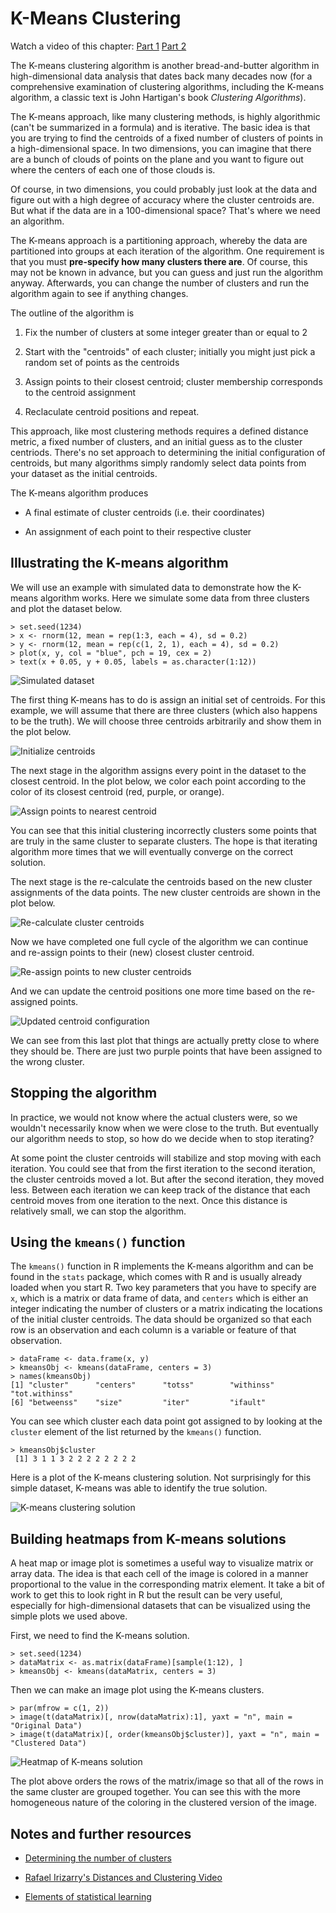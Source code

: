 # K-Means Clustering

Watch a video of this chapter: [Part 1](https://youtu.be/QGDuvVRUURA) [Part 2](https://youtu.be/XRlYz1jfCqs)



The K-means clustering algorithm is another bread-and-butter algorithm in high-dimensional data analysis that dates back many decades now (for a comprehensive examination of clustering algorithms, including the K-means algorithm, a classic text is John Hartigan's book *Clustering Algorithms*). 

The K-means approach, like many clustering methods, is highly algorithmic (can't be summarized in a formula) and is iterative. The basic idea is that you are trying to find the centroids of a fixed number of clusters of points in a high-dimensional space. In two dimensions, you can imagine that there are a bunch of clouds of points on the plane and you want to figure out where the centers of each one of those clouds is.

Of course, in two dimensions, you could probably just look at the data and figure out with a high degree of accuracy where the cluster centroids are. But what if the data are in a 100-dimensional space? That's where we need an algorithm.

The K-means approach is a partitioning approach, whereby the data are partitioned into groups at each iteration of the algorithm. One requirement is that you must **pre-specify how many clusters there are**. Of course, this may not be known in advance, but you can guess and just run the algorithm anyway. Afterwards, you can change the number of clusters and run the algorithm again to see if anything changes.

The outline of the algorithm is

1. Fix the number of clusters at some integer greater than or equal to 2

2. Start with the "centroids" of each cluster; initially you might just pick a random set of points as the centroids

3. Assign points to their closest centroid; cluster membership corresponds to the centroid assignment

4. Reclaculate centroid positions and repeat.


This approach, like most clustering methods requires a defined distance metric, a fixed number of clusters, and an initial guess as to the cluster centriods. There's no set approach to determining the initial configuration of centroids, but many algorithms simply randomly select data points from your dataset as the initial centroids.

The K-means algorithm produces

* A final estimate of cluster centroids (i.e. their coordinates)

* An assignment of each point to their respective cluster


  

## Illustrating the K-means algorithm

We will use an example with simulated data to demonstrate how the K-means algorithm works. Here we simulate some data from three clusters and plot the dataset below.


~~~~~~~~
> set.seed(1234)
> x <- rnorm(12, mean = rep(1:3, each = 4), sd = 0.2)
> y <- rnorm(12, mean = rep(c(1, 2, 1), each = 4), sd = 0.2)
> plot(x, y, col = "blue", pch = 19, cex = 2)
> text(x + 0.05, y + 0.05, labels = as.character(1:12))
~~~~~~~~

![Simulated dataset](images/kmeans-unnamed-chunk-2-1.png)


The first thing K-means has to do is assign an initial set of centroids. For this example, we will assume that there are three clusters (which also happens to be the truth). We will choose three centroids arbitrarily and show them in the plot below.

![Initialize centroids](images/kmeans-unnamed-chunk-3-1.png)


The next stage in the algorithm assigns every point in the dataset to the closest centroid. In the plot below, we color each point according to the color of its closest centroid (red, purple, or orange).

![Assign points to nearest centroid](images/kmeans-unnamed-chunk-4-1.png)

You can see that this initial clustering incorrectly clusters some points that are truly in the same cluster to separate clusters. The hope is that iterating algorithm more times that we will eventually converge on the correct solution.

The next stage is the re-calculate the centroids based on the new cluster assignments of the data points. The new cluster centroids are shown in the plot below.

![Re-calculate cluster centroids](images/kmeans-unnamed-chunk-5-1.png)


Now we have completed one full cycle of the algorithm we can continue and re-assign points to their (new) closest cluster centroid.

![Re-assign points to new cluster centroids](images/kmeans-unnamed-chunk-6-1.png)


And we can update the centroid positions one more time based on the re-assigned points.


![Updated centroid configuration](images/kmeans-unnamed-chunk-7-1.png)

We can see from this last plot that things are actually pretty close to where they should be. There are just two purple points that have been assigned to the wrong cluster.


## Stopping the algorithm

In practice, we would not know where the actual clusters were, so we wouldn't necessarily know when we were close to the truth. But eventually our algorithm needs to stop, so how do we decide when to stop iterating?

At some point the cluster centroids will stabilize and stop moving with each iteration. You could see that from the first iteration to the second iteration, the cluster centroids moved a lot. But after the second iteration, they moved less. Between each iteration we can keep track of the distance that each centroid moves from one iteration to the next. Once this distance is relatively small, we can stop the algorithm. 


## Using the `kmeans()` function

The `kmeans()` function in R implements the K-means algorithm and can be found in the `stats` package, which comes with R and is usually already loaded when you start R. Two key parameters that you have to specify are `x`, which is a matrix or data frame of data, and `centers` which is either an integer indicating the number of clusters or a matrix indicating the locations of the initial cluster centroids. The data should be organized so that each row is an observation and each column is a variable or feature of that observation.



~~~~~~~~
> dataFrame <- data.frame(x, y)
> kmeansObj <- kmeans(dataFrame, centers = 3)
> names(kmeansObj)
[1] "cluster"      "centers"      "totss"        "withinss"     "tot.withinss"
[6] "betweenss"    "size"         "iter"         "ifault"      
~~~~~~~~

You can see which cluster each data point got assigned to by looking at the `cluster` element of the list returned by the `kmeans()` function.


~~~~~~~~
> kmeansObj$cluster
 [1] 3 1 1 3 2 2 2 2 2 2 2 2
~~~~~~~~

Here is a plot of the K-means clustering solution. Not surprisingly for this simple dataset, K-means was able to identify the true solution.

![K-means clustering solution](images/kmeans-unnamed-chunk-10-1.png)



## Building heatmaps from K-means solutions

A heat map or image plot is sometimes a useful way to visualize matrix or array data. The idea is that each cell of the image is colored in a manner proportional to the value in the corresponding matrix element. It take a bit of work to get this to look right in R but the result can be very useful, especially for high-dimensional datasets that can be visualized using the simple plots we used above.

First, we need to find the K-means solution.


~~~~~~~~
> set.seed(1234)
> dataMatrix <- as.matrix(dataFrame)[sample(1:12), ]
> kmeansObj <- kmeans(dataMatrix, centers = 3)
~~~~~~~~

Then we can make an image plot using the K-means clusters.


~~~~~~~~
> par(mfrow = c(1, 2))
> image(t(dataMatrix)[, nrow(dataMatrix):1], yaxt = "n", main = "Original Data")
> image(t(dataMatrix)[, order(kmeansObj$cluster)], yaxt = "n", main = "Clustered Data")
~~~~~~~~

![Heatmap of K-means solution](images/kmeans-unnamed-chunk-12-1.png)

The plot above orders the rows of the matrix/image so that all of the rows in the same cluster are grouped together. You can see this with the more homogeneous nature of the coloring in the clustered version of the image.



## Notes and further resources

* [Determining the number of clusters](http://en.wikipedia.org/wiki/Determining_the_number_of_clusters_in_a_data_set)

* [Rafael Irizarry's Distances and Clustering Video](http://www.youtube.com/watch?v=wQhVWUcXM0A)

* [Elements of statistical learning](http://www-stat.stanford.edu/~tibs/ElemStatLearn/)


